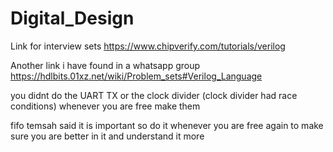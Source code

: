 # Digital_Design


Link for interview sets 
https://www.chipverify.com/tutorials/verilog

Another link i have found in a whatsapp group
https://hdlbits.01xz.net/wiki/Problem_sets#Verilog_Language 




you didnt do the UART TX or the clock divider (clock divider had race conditions)
whenever you are free make them 

fifo temsah said it is important so do it whenever you are free again to make sure you are better in it and understand it more 
